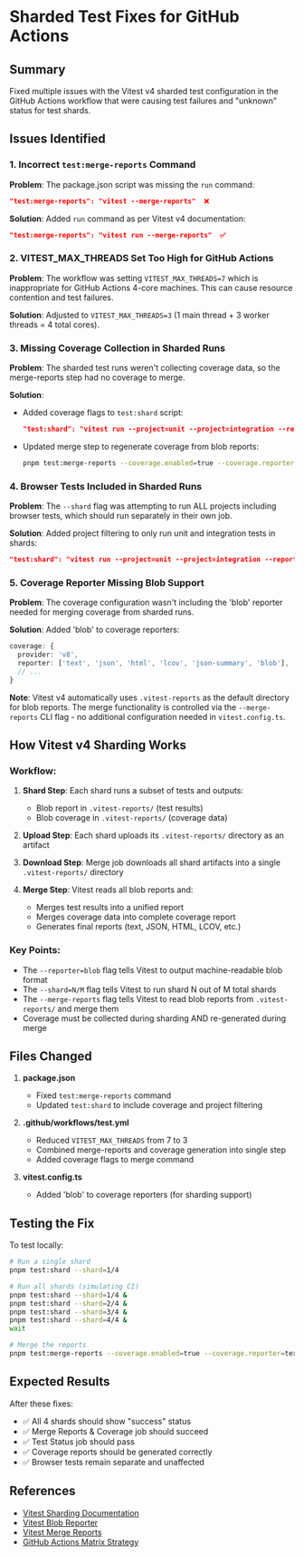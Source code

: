 # Sharded Test Fixes for GitHub Actions

## Summary

Fixed multiple issues with the Vitest v4 sharded test configuration in the GitHub Actions workflow that were causing test failures and "unknown" status for test shards.

## Issues Identified

### 1. **Incorrect `test:merge-reports` Command**

**Problem**: The package.json script was missing the `run` command:

```json
"test:merge-reports": "vitest --merge-reports"  ❌
```

**Solution**: Added `run` command as per Vitest v4 documentation:

```json
"test:merge-reports": "vitest run --merge-reports"  ✅
```

### 2. **VITEST_MAX_THREADS Set Too High for GitHub Actions**

**Problem**: The workflow was setting `VITEST_MAX_THREADS=7` which is inappropriate for GitHub Actions 4-core machines. This can cause resource contention and test failures.

**Solution**: Adjusted to `VITEST_MAX_THREADS=3` (1 main thread + 3 worker threads = 4 total cores).

### 3. **Missing Coverage Collection in Sharded Runs**

**Problem**: The sharded test runs weren't collecting coverage data, so the merge-reports step had no coverage to merge.

**Solution**:

- Added coverage flags to `test:shard` script:
  ```json
  "test:shard": "vitest run --project=unit --project=integration --reporter=blob --coverage.enabled=true --coverage.reporter=blob"
  ```
- Updated merge step to regenerate coverage from blob reports:
  ```bash
  pnpm test:merge-reports --coverage.enabled=true --coverage.reporter=text --coverage.reporter=json --coverage.reporter=html --coverage.reporter=lcov --coverage.reporter=json-summary
  ```

### 4. **Browser Tests Included in Sharded Runs**

**Problem**: The `--shard` flag was attempting to run ALL projects including browser tests, which should run separately in their own job.

**Solution**: Added project filtering to only run unit and integration tests in shards:

```json
"test:shard": "vitest run --project=unit --project=integration --reporter=blob ..."
```

### 5. **Coverage Reporter Missing Blob Support**

**Problem**: The coverage configuration wasn't including the 'blob' reporter needed for merging coverage from sharded runs.

**Solution**: Added 'blob' to coverage reporters:

```typescript
coverage: {
  provider: 'v8',
  reporter: ['text', 'json', 'html', 'lcov', 'json-summary', 'blob'],  // Added blob
  // ...
}
```

**Note**: Vitest v4 automatically uses `.vitest-reports` as the default directory for blob reports. The merge functionality is controlled via the `--merge-reports` CLI flag - no additional configuration needed in `vitest.config.ts`.

## How Vitest v4 Sharding Works

### Workflow:

1. **Shard Step**: Each shard runs a subset of tests and outputs:
   - Blob report in `.vitest-reports/` (test results)
   - Blob coverage in `.vitest-reports/` (coverage data)

2. **Upload Step**: Each shard uploads its `.vitest-reports/` directory as an artifact

3. **Download Step**: Merge job downloads all shard artifacts into a single `.vitest-reports/` directory

4. **Merge Step**: Vitest reads all blob reports and:
   - Merges test results into a unified report
   - Merges coverage data into complete coverage report
   - Generates final reports (text, JSON, HTML, LCOV, etc.)

### Key Points:

- The `--reporter=blob` flag tells Vitest to output machine-readable blob format
- The `--shard=N/M` flag tells Vitest to run shard N out of M total shards
- The `--merge-reports` flag tells Vitest to read blob reports from `.vitest-reports/` and merge them
- Coverage must be collected during sharding AND re-generated during merge

## Files Changed

1. **package.json**
   - Fixed `test:merge-reports` command
   - Updated `test:shard` to include coverage and project filtering

2. **.github/workflows/test.yml**
   - Reduced `VITEST_MAX_THREADS` from 7 to 3
   - Combined merge-reports and coverage generation into single step
   - Added coverage flags to merge command

3. **vitest.config.ts**
   - Added 'blob' to coverage reporters (for sharding support)

## Testing the Fix

To test locally:

```bash
# Run a single shard
pnpm test:shard --shard=1/4

# Run all shards (simulating CI)
pnpm test:shard --shard=1/4 &
pnpm test:shard --shard=2/4 &
pnpm test:shard --shard=3/4 &
pnpm test:shard --shard=4/4 &
wait

# Merge the reports
pnpm test:merge-reports --coverage.enabled=true --coverage.reporter=text
```

## Expected Results

After these fixes:

- ✅ All 4 shards should show "success" status
- ✅ Merge Reports & Coverage job should succeed
- ✅ Test Status job should pass
- ✅ Coverage reports should be generated correctly
- ✅ Browser tests remain separate and unaffected

## References

- [Vitest Sharding Documentation](https://vitest.dev/guide/improving-performance.html#sharding)
- [Vitest Blob Reporter](https://vitest.dev/guide/reporters.html#blob-reporter)
- [Vitest Merge Reports](https://vitest.dev/guide/cli.html#merge-reports)
- [GitHub Actions Matrix Strategy](https://docs.github.com/en/actions/using-jobs/using-a-matrix-for-your-jobs)
